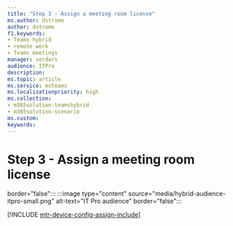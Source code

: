 ```yaml
---
title: "Step 3 - Assign a meeting room license"
ms.author: dstrome
author: dstrome
f1.keywords:
- Teams hybrid
- remote work
- Teams meetings
manager: serdars
audience: ITPro
description: 
ms.topic: article
ms.service: msteams
ms.localizationpriority: high
ms.collection:
- m365solution-teamshybrid
- m365solution-scenario
ms.custom: 
keywords: 
---
```


# Step 3 - Assign a meeting room license

border="false"::: :::image type="content" source="media/hybrid-audience-itpro-small.png" alt-text="IT Pro audience" border="false":::

[!INCLUDE [mtr-device-config-assign-include](includes/mtr-device-config-assign-include.md)]
